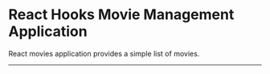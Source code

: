 # React Hooks Movie Management Application

React movies application provides a simple list of movies.

----

